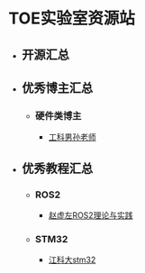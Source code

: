 # TOE实验室资源站
  * ## 开源汇总
  * ## 优秀博主汇总
    * ### 硬件类博主
      * [工科男孙老师]()
  * ## 优秀教程汇总
    * ### ROS2
      * [赵虚左ROS2理论与实践](https://www.bilibili.com/video/BV1VB4y137ys/?spm_id_from=333.337.search-card.all.click&vd_source=d4d9b7c77540e26487d91a7ef6940e3a)
    * ### STM32
      * [江科大stm32]()
